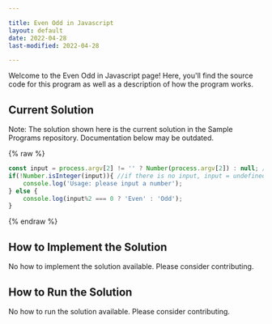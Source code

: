 ```yaml
---

title: Even Odd in Javascript
layout: default
date: 2022-04-28
last-modified: 2022-04-28

---
```


Welcome to the Even Odd in Javascript page! Here, you'll find the source code for this program as well as a description of how the program works.

## Current Solution

Note: The solution shown here is the current solution in the Sample Programs repository. Documentation below may be outdated.

{% raw %}

```Javascript
const input = process.argv[2] != '' ? Number(process.argv[2]) : null; //coerce the input into a number, ignore empty string
if(!Number.isInteger(input)){ //if there is no input, input = undefined and the statement still prints
    console.log('Usage: please input a number');
} else {
    console.log(input%2 === 0 ? 'Even' : 'Odd');
}

```

{% endraw %}

## How to Implement the Solution

No how to implement the solution available. Please consider contributing.

## How to Run the Solution

No how to run the solution available. Please consider contributing.